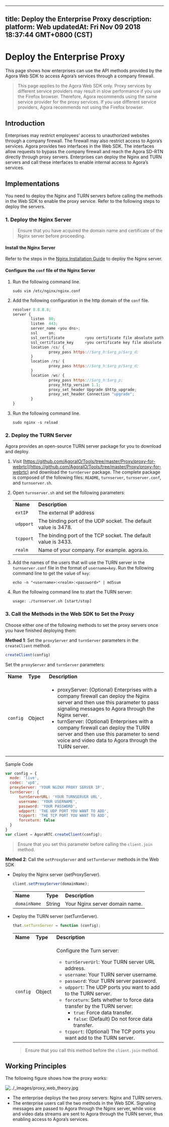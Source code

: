 
---
title: Deploy the Enterprise Proxy
description: 
platform: Web
updatedAt: Fri Nov 09 2018 18:37:44 GMT+0800 (CST)
---
# Deploy the Enterprise Proxy
This page shows how enterprises can use the API methods provided by the Agora Web SDK to access Agora’s services through a company firewall.

> This page applies to the Agora Web SDK only. Proxy services by different service providers may result in slow performance if you use the Firefox browser. Therefore, Agora recommends using the same service provider for the proxy services. If you use different service providers, Agora recommends not using the Firefox browser.

## Introduction

Enterprises may restrict employees’ access to unauthorized websites through a company firewall. The firewall may also restrict access to Agora’s services. Agora provides two interfaces in the Web SDK. The interfaces allow requests to bypass the company firewall and reach the Agora SD-RTN directly through proxy servers. Enterprises can deploy the Nginx and TURN servers and call these interfaces to enable internal access to Agora’s services.

## Implementations

You need to deploy the Nginx and TURN servers before calling the methods in the Web SDK to enable the proxy service. Refer to the following steps to deploy the servers.

### 1.  Deploy the Nginx Server

> Ensure that you have acquired the domain name and certificate of the Nginx server before proceeding.

#### Install the Nginx Server

Refer to the steps in the [Nginx Installation Guide](https://www.nginx.com/resources/wiki/start/topics/tutorials/install/) to deploy the Nginx server.

#### Configure the `conf` file of the Nginx Server

1. Run the following command line.

   ```
   sudo vim /etc/nginx/nginx.conf
   ```

2. Add the following configuration in the http domain of the `conf` file.

   ```javascript
   resolver 8.8.8.8;
   server {
           listen  80;
           listen  443;
           server_name <you dns>;
           ssl     on;
           ssl_certificate         <you certificate file absolute path>;
           ssl_certificate_key     <you certificate key file absolute path>;
           location /cs/ {
                   proxy_pass https://$arg_h:$arg_p/$arg_d;
           }
           location /rs/ {
                   proxy_pass https://$arg_h:$arg_p/$arg_d;
           }
           location /ws/ {
                   proxy_pass https://$arg_h:$arg_p;
                   proxy_http_version 1.1;
                   proxy_set_header Upgrade $http_upgrade;
                   proxy_set_header Connection "upgrade";
           }
   }
   ```

3. Run the following command line.

   ```
   sudo nginx -s reload
   ```

### 2. Deploy the TURN Server

Agora provides an open-source TURN server package for you to download and deploy.

1. Visit [https://github.com/AgoraIO/Tools/tree/master/Proxy/proxy-for-webrtc](https://github.com/AgoraIO/Tools/tree/master/Proxy/proxy-for-webrtc) and download the `turnServer` package. The complete package is composed of the following files: `README`, `turnserver`, `turnserver.conf`, and `turnserver.sh`.

2. Open `turnserver.sh` and set the following parameters:

   <table>
   <colgroup>
   <col/>
   <col/>
   </colgroup>
   <tbody>
   <tr><td><strong>Name</strong></td>
   <td><strong>Description</strong></td>
   </tr>
   <tr><td><code>extIP</code></td>
   <td>The external IP address</td>
   </tr>
   <tr><td><code>udpport</code></td>
   <td>The binding port of the UDP socket. The default value is 3478.</td>
   </tr>
   <tr><td><code>tcpport</code></td>
   <td>The binding port of the TCP socket. The default value is 3433.</td>
   </tr>
   <tr><td><code>realm</code></td>
   <td>Name of your company. For example. agora.io.</td>
   </tr>
   </tbody>
   </table>

1. Add the names of the users that will use the TURN server in the `turnserver.conf` file in the format of `username=key`. Run the following command line to get the value of `key`:

   ```
   echo -n "<username>:<realm>:<password>" | md5sum
   ```

2. Run the following command line to start the TURN server:

   ```
   usage: ./turnserver.sh [start/stop]
   ```

### 3. Call the Methods in the Web SDK to Set the Proxy

Choose either one of the following methods to set the proxy servers once you have finished deploying them:

**Method 1**: Set the `proxyServer` and `turnServer` parameters in the `createClient` method.

```javascript
createClient(config)
```

Set the `proxyServer` and `turnServer` parameters:

<table>
<colgroup>
<col/>
<col/>
<col/>
</colgroup>
<tbody>
<tr><td><strong>Name</strong></td>
<td><strong>Type</strong></td>
<td><strong>Description</strong></td>
</tr>
<tr><td><code>config</code></td>
<td>Object</td>
<td><ul>
<li>proxyServer: (Optional) Enterprises with a company firewall can deploy the Nginx server and then use this parameter to pass signaling messages to Agora through the Nginx server.</li>
<li>turnServer: (Optional) Enterprises with a company firewall can deploy the TURN server and then use this parameter to send voice and video data to Agora through the TURN server.</li>
</ul>
</td>
</tr>
</tbody>
</table>

Sample Code

```javascript
var config = {
  mode: 'live',
  codec: 'vp8',
  proxyServer: 'YOUR NGINX PROXY SERVER IP',
  turnServer: {
      turnServerURL: 'YOUR TURNSERVER URL',
      username: 'YOUR USERNAME',
      password: 'YOUR PASSWORD',
      udpport: 'THE UDP PORT YOU WANT TO ADD',
      tcpport: 'THE TCP PORT YOU WANT TO ADD',
      forceturn: false
  }
}
var client = AgoraRTC.createClient(config);
```

> Ensure that you set this parameter before calling the `client.join` method.

**Method 2**: Call the `setProxyServer` and `setTurnServer` methods in the Web SDK

- Deploy the Nginx server (setProxyServer).

	```javascript
	client.setProxyServer(domainName);
	```

	<table>
	<colgroup>
	<col/>
	<col/>
	<col/>
	</colgroup>
	<tbody>
	<tr><td><strong>Name</strong></td>
	<td><strong>Type</strong></td>
	<td><strong>Description</strong></td>
	</tr>
	<tr><td><code>domainName</code></td>
	<td>String</td>
	<td>Your Nginx server domain name.</td>
	</tr>
	</tbody>
	</table>

- Deploy the TURN server \(setTurnServer\).

	```javascript
	that.setTurnServer = function (config);
	```

	<table>
	<colgroup>
	<col/>
	<col/>
	<col/>
	</colgroup>
	<tbody>
	<tr><td><strong>Name</strong></td>
	<td><strong>Type</strong></td>
	<td><strong>Description</strong></td>
	</tr>
	<tr><td><code>config</code></td>
	<td>Object</td>
	<td><p>Configure the Turn server:</p>
	<ul>
	<li><code>turnServerUrl</code>: Your TURN server URL address.</li>
			<li><code>username</code>: Your TURN server username.</li>
	<li><code>password</code>: Your TURN server password.</li>
	<li><code>udpport</code>: The UDP ports you want to add to the TURN server.</li>
	<li><code>forceturn</code>: Sets whether to force data transfer by the TURN server:<ul>
	<li><code>true</code>: Force data transfer.</li>
	<li><code>false</code>: (Default) Do not force data transfer.</li>
	</ul>
	</li>
	<li><code>tcpport</code>: (Optional) The TCP ports you want add to the TURN server.</li>
	</ul>
	</td>
	</tr>
	</tbody>
	</table>

	> Ensure that you call this method before the `client.join` method.

## Working Principles

The following figure shows how the proxy works:

<img alt="../_images/proxy_web_theory.jpg" src="https://web-cdn.agora.io/docs-files/en/proxy_web_theory.jpg" />

- The enterprise deploys the two proxy servers: Nginx and TURN servers.
- The enterprise users call the two methods in the Web SDK. Signaling messages are passed to Agora through the Nginx server, while voice and video data streams are sent to Agora through the TURN server, thus enabling access to Agora’s services.
